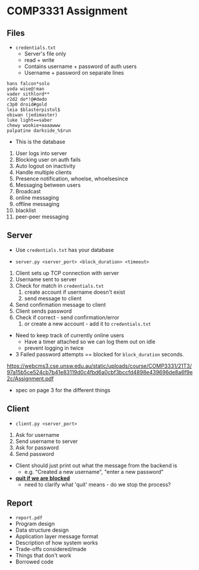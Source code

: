 # COMP3331 Assignment

## Files

- `credentials.txt`
  - Server's file only
  - read + write
  - Contains username + password of auth users
  - Username + password on separate lines

```
hans falcon*solo
yoda wise@!man
vader sithlord**
r2d2 do*!@#dedo
c3p0 droid#gold
leia $blasterpistol$
obiwan (jedimaster)
luke light==saber
chewy wookie+aaaawww
palpatine darkside_%$run
```

- This is the database



1. User logs into server
2. Blocking user on auth fails
3. Auto logout on inactivity
4. Handle multiple clients
5. Presence notification, whoelse, whoelsesince
6. Messaging between users
7. Broadcast
8. online messaging
9. offline messaging
10. blacklist
11. peer-peer messaging



## Server

- Use `credentials.txt` has your database

- `server.py <server_port> <block_duration> <timeout>`



1. Client sets up TCP connection with server
2. Username sent to server
3. Check for match in `credentials.txt`
   1. create account if username doesn't exist
   2. send message to client
4. Send confirmation message to client
5. Client sends password
6. Check if correct - send confirmation/error
   1. or create a new account - add it to `credentials.txt`



- Need to keep track of currently online users
  - Have a timer attached so we can log them out on idle
  - prevent logging in twice
- 3 Failed password attempts == blocked for `block_duration` seconds.



https://webcms3.cse.unsw.edu.au/static/uploads/course/COMP3331/21T3/97a15b5ce524cb7b41e83119d0c4fbd6a0cbf3bccfd4898e439696de8a6f9e2c/Assignment.pdf

- spec on page 3 for the different things



## Client

- `client.py <server_port>`



1. Ask for username
2. Send username to server
3. Ask for password
4. Send password



- Client should just print out what the message from the backend is
  - e.g. "Created a new username", "enter a new password"
- **<u>quit if we are blocked</u>**
  - need to clarify what 'quit' means - do we stop the process?



## Report

- `report.pdf`
- Program design
- Data structure design
- Application layer message format
- Description of how system works
- Trade-offs considered/made
- Things that don't work
- Borrowed code



